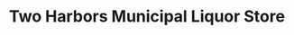 ---
title: "Two Harbors Municipal Liquor Store"
url: /two-harbors/two-harbors-municipal-liquor-store/
shop: Spirituosen
---